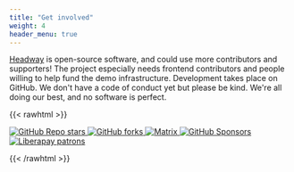 ```yaml
---
title: "Get involved"
weight: 4
header_menu: true
---
```


[Headway](https://github.com/headwaymaps/headway) is open-source software, and could use more contributors and supporters! The project especially needs frontend contributors and people willing to help fund the demo infrastructure. Development takes place on GitHub. We don't have a code of conduct yet but please be kind. We're all doing our best, and no software is perfect.

{{< rawhtml >}}
<p>
    <a href="https://github.com/headwaymaps/headway/stargazers">
        <img style='display: inline' alt="GitHub Repo stars" src="https://img.shields.io/github/stars/headwaymaps/headway?style=social"/>
    </a>
    <a href="https://github.com/headwaymaps/headway/network/members">
        <img style='display: inline' alt="GitHub forks" src="https://img.shields.io/github/forks/headwaymaps/headway?style=social"/>
    </a>
    <a href="https://matrix.to/#/#headway:matrix.org">
        <img style='display: inline' alt="Matrix" src="https://img.shields.io/matrix/headway:matrix.org">
    </a>
    <a href="https://github.com/sponsors/ellenhp">
        <img style='display: inline' alt="GitHub Sponsors" src="https://img.shields.io/github/sponsors/ellenhp"/>
    </a>
    <a href="https://liberapay.com/ellenhp/">
        <img style='display: inline' alt="Liberapay patrons" src="https://img.shields.io/liberapay/patrons/ellenhp"/>
    </a>
</p>
{{< /rawhtml >}}
